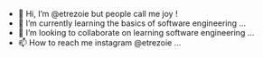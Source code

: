 - 👋 Hi, I’m @etrezoie but people call me joy !
- 🌱 I’m currently learning the basics of software engineering ...
- 💞️ I’m looking to collaborate on learning software engineering ...
- 📫 How to reach me instagram @etrezoie ...
